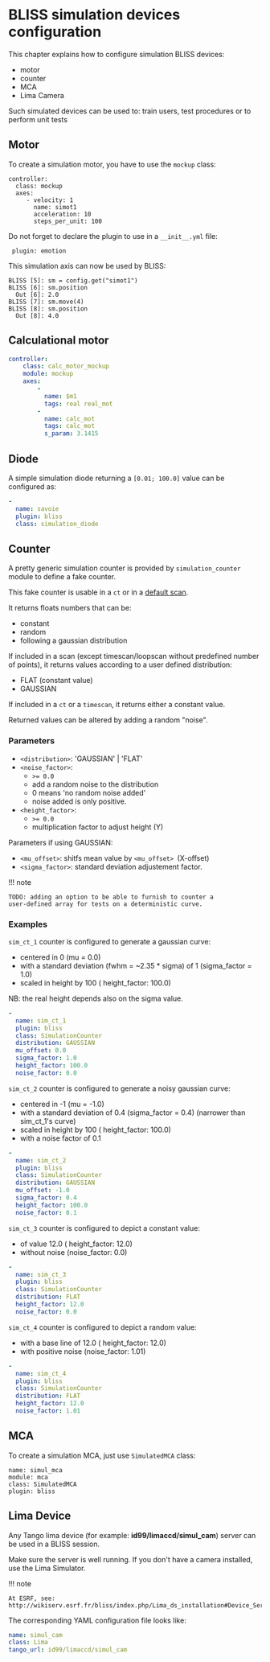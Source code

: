 # BLISS simulation devices configuration

This chapter explains how to configure simulation BLISS devices:

* motor
* counter
* MCA
* Lima Camera

Such simulated devices can be used to: train users, test procedures or
to perform unit tests


## Motor

To create a simulation motor, you have to use the `mockup` class:

    controller:
      class: mockup
      axes:
         - velocity: 1
           name: simot1
           acceleration: 10
           steps_per_unit: 100

Do not forget to declare the plugin to use in a ` __init__.yml ` file:

     plugin: emotion

This simulation axis can now be used by BLISS:

    BLISS [5]: sm = config.get("simot1")
    BLISS [6]: sm.position
      Out [6]: 2.0
    BLISS [7]: sm.move(4)
    BLISS [8]: sm.position
      Out [8]: 4.0


## Calculational motor


```yaml
controller:
    class: calc_motor_mockup
    module: mockup
    axes:
        -
          name: $m1
          tags: real real_mot
        -
          name: calc_mot
          tags: calc_mot
          s_param: 3.1415
```


## Diode

A simple simulation diode returning a `[0.01; 100.0]` value can be configured
as:
```yaml
-
  name: savoie
  plugin: bliss
  class: simulation_diode
```


## Counter

A pretty generic simulation counter is provided by
`simulation_counter` module to define a fake counter.

This fake counter is usable in a `ct` or in a [default
scan](scan_default.md).

It returns floats numbers that can be:

* constant
* random
* following a gaussian distribution

If included in a scan (except timescan/loopscan without predefined
number of points), it returns values according to a user defined
distribution:

* FLAT (constant value)
* GAUSSIAN

If included in a `ct` or a `timescan`, it returns either a constant
value.

Returned values can be altered by adding a random "noise".

### Parameters

* `<distribution>`:  'GAUSSIAN' | 'FLAT'
* `<noise_factor>`:
    * `>= 0.0`
    * add a random noise to the distribution
    * 0 means 'no random noise added'
    * noise added is only positive.
* `<height_factor>`:
    * `>= 0.0`
    * multiplication factor to adjust height (Y)

Parameters if using GAUSSIAN:

* `<mu_offset>`: shitfs mean value by `<mu_offset> `(X-offset)
* `<sigma_factor>`: standard deviation adjustement factor.


!!! note

    TODO: adding an option to be able to furnish to counter a
    user-defined array for tests on a deterministic curve.


### Examples

`sim_ct_1` counter is configured to generate a gaussian curve:

* centered in 0 (mu = 0.0)
* with a standard deviation (fwhm = ~2.35 * sigma) of 1 (sigma_factor = 1.0)
* scaled in height by 100 ( height_factor: 100.0)

NB: the real height depends also on the sigma value.


```yaml
-
  name: sim_ct_1
  plugin: bliss
  class: SimulationCounter
  distribution: GAUSSIAN
  mu_offset: 0.0
  sigma_factor: 1.0
  height_factor: 100.0
  noise_factor: 0.0
```


`sim_ct_2` counter is configured to generate a noisy gaussian curve:

* centered in -1 (mu = -1.0)
* with a standard deviation of 0.4 (sigma_factor = 0.4) (narrower than sim_ct_1's curve)
* scaled in height by 100 ( height_factor: 100.0)
* with a noise factor of 0.1
```yaml
-
  name: sim_ct_2
  plugin: bliss
  class: SimulationCounter
  distribution: GAUSSIAN
  mu_offset: -1.0
  sigma_factor: 0.4
  height_factor: 100.0
  noise_factor: 0.1
```

`sim_ct_3` counter is configured to depict a constant value:

* of value 12.0 ( height_factor: 12.0)
* without noise (noise_factor: 0.0)

```yaml
-
  name: sim_ct_3
  plugin: bliss
  class: SimulationCounter
  distribution: FLAT
  height_factor: 12.0
  noise_factor: 0.0
```

`sim_ct_4` counter is configured to depict a random value:

* with a base line of 12.0 ( height_factor: 12.0)
* with positive noise (noise_factor: 1.01)

```yaml
-
  name: sim_ct_4
  plugin: bliss
  class: SimulationCounter
  distribution: FLAT
  height_factor: 12.0
  noise_factor: 1.01
```


## MCA

To create a simulation MCA, just use `SimulatedMCA` class:

    name: simul_mca
    module: mca
    class: SimulatedMCA
    plugin: bliss

## Lima Device

Any Tango lima device (for example: **id99/limaccd/simul_cam**) server
can be used in a BLISS session.

Make sure the server is well running. If you don't have a camera
installed, use the Lima Simulator.

!!! note

    At ESRF, see:
    http://wikiserv.esrf.fr/bliss/index.php/Lima_ds_installation#Device_Servers


The corresponding YAML configuration file looks like:

```yaml
name: simul_cam
class: Lima
tango_url: id99/limaccd/simul_cam
```

